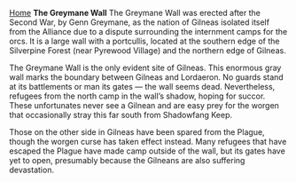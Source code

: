 [Home](../index.md)
**The Greymane Wall**
The Greymane Wall was erected after the Second War, by Genn Greymane, as the nation of Gilneas isolated itself from the Alliance due to a dispute surrounding the internment camps for the orcs. It is a large wall with a portcullis, located at the southern edge of the Silverpine Forest (near Pyrewood Village) and the northern edge of Gilneas.

The Greymane Wall is the only evident site of Gilneas. This enormous gray wall marks the boundary between Gilneas and Lordaeron. No guards stand at its battlements or man its gates — the wall seems dead. Nevertheless, refugees from the north camp in the wall’s shadow, hoping for succor. These unfortunates never see a Gilnean and are easy prey for the worgen that occasionally stray this far south from Shadowfang Keep.

Those on the other side in Gilneas have been spared from the Plague, though the worgen curse has taken effect instead. Many refugees that have escaped the Plague have made camp outside of the wall, but its gates have yet to open, presumably because the Gilneans are also suffering devastation.
